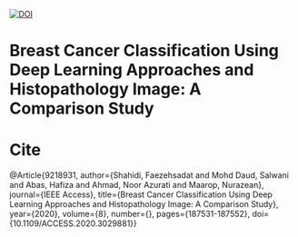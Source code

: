 [![DOI](https://zenodo.org/badge/529982446.svg)](https://zenodo.org/badge/latestdoi/529982446)

# Breast Cancer Classification Using Deep Learning Approaches and Histopathology Image: A Comparison Study




# Cite
@Article{9218931,
author={Shahidi, Faezehsadat and Mohd Daud, Salwani and Abas, Hafiza and Ahmad, Noor Azurati and Maarop, Nurazean},
journal={IEEE Access},
title={Breast Cancer Classification Using Deep Learning Approaches and Histopathology Image: A Comparison Study},
year={2020},
volume={8},
number={},
pages={187531-187552},
doi={10.1109/ACCESS.2020.3029881}}
